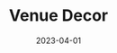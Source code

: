 ---
date: 2023-04-01
featured_image: lovetable.webp
title: Venue Decor
description: Venue decor is the transformative magic that turns a space into an unforgettable setting for your special day. From the entrance to the tablescapes, every detail reflects your style and vision. It sets the mood, guides guests, and creates lasting memories. Whether it's draping fabrics or floral installations, each element contributes to the overall ambiance, making your wedding truly extraordinary.
#type: gallery
---